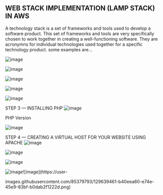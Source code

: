 
## WEB STACK IMPLEMENTATION (LAMP STACK) IN AWS

A technology stack is a set of frameworks and tools used to develop a software product. This set of frameworks and tools are very specifically chosen to work together in creating a well-functioning software. They are acronymns for individual technologies used together for a specific technology product. some examples are…

![image](https://user-images.githubusercontent.com/85379793/129578656-e12d303b-8c75-44b5-86a4-ad415b36a659.png)

![image](https://user-images.githubusercontent.com/85379793/129579050-09881fa2-c225-49fc-90ad-ef78350323bb.png)

![image](https://user-images.githubusercontent.com/85379793/129613237-446a33a4-1e80-4fbc-8b0b-f9926dee6eda.png)

![image](https://user-images.githubusercontent.com/85379793/129613861-45497b4b-e9b8-419e-adc0-5eb2d461d36c.png)

![image](https://user-images.githubusercontent.com/85379793/129636791-ef40ae27-0730-451d-a9ed-ca0ab9ce5aa1.png)

STEP 3 — INSTALLING PHP
![image](https://user-images.githubusercontent.com/85379793/129637539-0d626251-1756-4b59-9137-2bb658913396.png)

PHP Version

![image](https://user-images.githubusercontent.com/85379793/129637904-d76ef34b-5947-4dc0-bf34-bb8843b75b30.png)

STEP 4 — CREATING A VIRTUAL HOST FOR YOUR WEBSITE USING APACHE
![image](https://user-images.githubusercontent.com/85379793/129638485-d38f5abc-67bc-4211-97fb-f9c2ae49e84f.png)

![image](https://user-images.githubusercontent.com/85379793/129638687-73c5eb48-dfe2-4aa1-b1eb-092544bd167b.png)

![image](https://user-images.githubusercontent.com/85379793/129638799-e4980eaf-a3e5-4dcb-8ec8-7db26bb96958.png)

![image](https://user-images.githubusercontent.com/85379793/129639122-56cb209d-aa2f-40e8-bac8-39a9e806fd21.png)![image](https://user-

images.githubusercontent.com/85379793/129639461-b40eea60-e74e-45e9-83bf-b0dab2f1222d.png)















